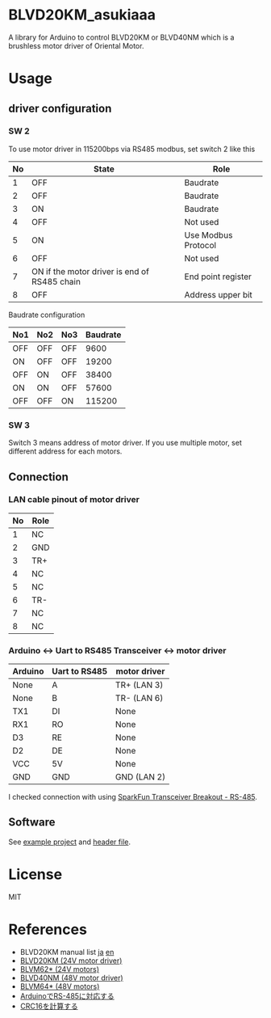 # BLVD20KM_asukiaaa

A library for Arduino to control BLVD20KM or BLVD40NM which is a brushless motor driver of Oriental Motor.

# Usage

## driver configuration

### SW 2

To use motor driver in 115200bps via RS485 modbus, set switch 2 like this

No | State | Role
-- | ----- | ---
1  | OFF   | Baudrate
2  | OFF   | Baudrate
3  | ON    | Baudrate
4  | OFF   | Not used
5  | ON    | Use Modbus Protocol
6  | OFF   | Not used
7  | ON if the motor driver is end of RS485 chain | End point register
8  | OFF   | Address upper bit

Baudrate configuration

No1 | No2 | No3 | Baudrate
--- | --- | --- | --------
OFF | OFF | OFF | 9600
ON  | OFF | OFF | 19200
OFF | ON  | OFF | 38400
ON  | ON  | OFF | 57600
OFF | OFF | ON  | 115200

### SW 3

Switch 3 means address of motor driver.
If you use multiple motor, set different address for each motors.

## Connection

### LAN cable pinout of motor driver

No | Role
---|-----
1  | NC
2  | GND
3  | TR+
4  | NC
5  | NC
6  | TR-
7  | NC
8  | NC

### Arduino <-> Uart to RS485 Transceiver <-> motor driver

Arduino | Uart to RS485 | motor driver
--------|--------|------
None    | A      | TR+ (LAN 3)
None    | B      | TR- (LAN 6)
TX1     | DI     | None
RX1     | RO     | None
D3      | RE     | None
D2      | DE     | None
VCC     | 5V     | None
GND     | GND    | GND (LAN 2)

I checked connection with using [SparkFun Transceiver Breakout - RS-485](https://www.sparkfun.com/products/10124).

## Software

See [example project](./examples) and [header file](./src/BLVD02KM_asukiaaa.h).

# License

MIT

# References

- BLVD20KM manual list [ja](https://www.orientalmotor.co.jp/download/manual_search.action?productName=BLVD20KM&searchPattern=1&gengoId=1) [en](https://www.orientalmotor.co.jp/download/manual_search.action?productName=BLVD20KM&searchPattern=1&gengoId=2&x=22&y=17)
- [BLVD20KM (24V motor driver)](https://www.orientalmotor.co.jp/products/detail.action?hinmei=BLVD20KM)
- [BLVM62* (24V motors)](https://www.orientalmotor.co.jp/product_search/result.action?productName=BLVM62&searchPattern=1)
- [BLVD40NM (48V motor driver)](https://www.orientalmotor.co.jp/products/detail.action?hinmei=BLVD40NM)
- [BLVM64* (48V motors)](https://www.orientalmotor.co.jp/product_search/result.action?productName=BLVM64&searchPattern=1)
- [ArduinoでRS-485に対応する](https://www.denshi.club/cookbook/wire/rs-4852-arduinors-485.html)
- [CRC16を計算する](http://www.soramimi.jp/crc16/)
